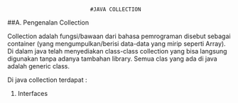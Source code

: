                               #JAVA COLLECTION

  ##A. Pengenalan Collection

Collection adalah fungsi/bawaan dari bahasa pemrograman disebut sebagai container (yang mengumpulkan/berisi data-data yang mirip seperti Array). Di dalam java telah menyediakan class-class collection yang bisa langsung digunakan tanpa adanya tambahan library. Semua clas yang ada di java adalah generic class.

Di java collection terdapat :
1. Interfaces
